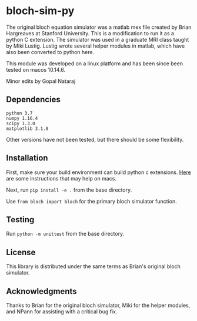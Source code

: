 # bloch-sim-py
The original bloch equation simulator was a matlab mex file created by Brian Hargreaves at Stanford University. 
This is a modification to run it as a python C extension.
The simulator was used in a graduate MRI class taught by Miki Lustig. 
Lustig wrote several helper modules in matlab, which have also been converted to python here.

This module was developed on a linux platform and has been since been tested on macos 10.14.6.

Minor edits by Gopal Nataraj

## Dependencies
`python 3.7`<br>
`numpy 1.16.4`<br>
`scipy 1.3.0`<br>
`matplotlib 3.1.0`<br>

Other versions have not been tested, but there should be some flexibility.

## Installation
First, make sure your build environment can build python c extensions. [Here](http://notesbyanerd.com/2018/11/02/pip-install-cant-find-numpy-header/) are some instructions that may help on macs. 

Next, run `pip install -e .` from the base directory.

Use `from bloch import bloch` for the primary bloch simulator function. 

## Testing
Run `python -m unittest` from the base directory.

## License
This library is distributed under the same terms as Brian's original bloch simulator.

## Acknowledgments
Thanks to Brian for the original bloch simulator, 
Miki for the helper modules, 
and NPann for assisting with a critical bug fix.
